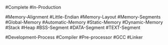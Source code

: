 #Complete #In-Production

#Memory-Alignment #Little-Endian #Memory-Layout #Memory-Segments #Global-Memory #Automatic-Memory #Static-Memory #Dynamic-Memory #Stack #Heap #BSS-Segment #DATA-Segment #TEXT-Segment 

#Development-Process #Compiler #Pre-processor #GCC #Linker